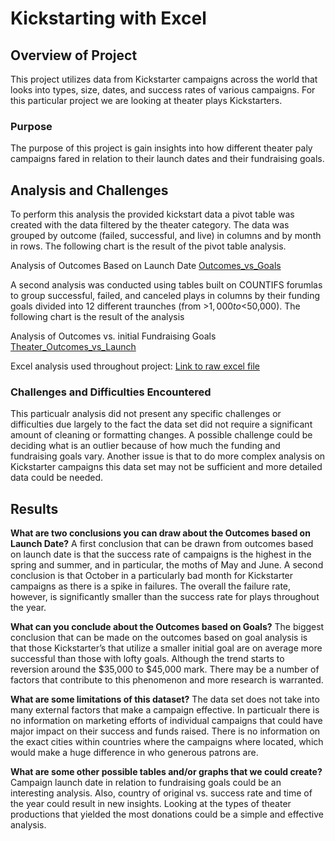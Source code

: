 # Kickstarting with Excel

## Overview of Project
This project utilizes data from Kickstarter campaigns across the world that looks into types, size, dates, and success rates of various campaigns. For this particular project we are looking at theater plays Kickstarters. 
### Purpose
The purpose of this project is gain insights into how different theater paly campaigns fared in relation to their launch dates and their fundraising goals. 
## Analysis and Challenges
To perform this analysis the provided kickstart data a pivot table was created with the data filtered by the theater category. The data was grouped by outcome (failed, successful, and live) in columns and by month in rows. The following chart is the result of the pivot table analysis. 

Analysis of Outcomes Based on Launch Date [Outcomes_vs_Goals](https://github.com/AsaHolley/kickstarter-analysis/blob/main/Outcomes_vs_Goals.png) 

A second analysis was conducted using tables built on COUNTIFS forumlas to group successful, failed, and canceled plays in columns by their funding goals divided into 12 different traunches (from >$1,000 to <$50,000). The following chart is the result of the analysis

Analysis of Outcomes vs. initial Fundraising Goals
[Theater_Outcomes_vs_Launch](https://github.com/AsaHolley/kickstarter-analysis/blob/main/Theater_Outcomes_vs_Launch.png) 

Excel analysis used throughout project: [Link to raw excel file](https://github.com/AsaHolley/kickstarter-analysis/blob/main/Kickstarter_Challenge.xlsx)


### Challenges and Difficulties Encountered
This particualr analysis did not present any specific challenges or difficulties due largely to the fact the data set did not require a significant amount of cleaning or formatting changes. A possible challenge could be deciding what is an outlier because of how much the funding and fundraising goals vary. Another issue is that to do more complex analysis on Kickstarter campaigns this data set may not be sufficient and more detailed data could be needed. 

## Results

**What are two conclusions you can draw about the Outcomes based on Launch Date?**
A first conclusion that can be drawn from outcomes based on launch date is that the success rate of campaigns is the highest in the spring and summer, and in particular, the moths of May and June. A second conclusion is that October in a particularly bad month for Kickstarter campaigns as there is a spike in failures. The overall the failure rate, however, is significantly smaller than the success rate for plays throughout the year. 

**What can you conclude about the Outcomes based on Goals?**
The biggest conclusion that can be made on the outcomes based on goal analysis is that those Kickstarter’s that utilize a smaller initial goal are on average more successful than those with lofty goals. Although the trend starts to reversion around the $35,000 to $45,000 mark. There may be a number of factors that contribute to this phenomenon and more research is warranted. 
 
 **What are some limitations of this dataset?**
The data set does not take into many external factors that make a campaign effective. In particualr there is no information on marketing efforts of individual campaigns that could have major impact on their success and funds raised. There is no information on the exact cities within countries where the campaigns where located, which would make a huge difference in who generous patrons are. 

**What are some other possible tables and/or graphs that we could create?**
Campaign launch date in relation to fundraising goals could be an interesting analysis. Also, country of original vs. success rate and time of the year could result in new insights. Looking at the types of theater productions that yielded the most donations could be a simple and effective analysis.
